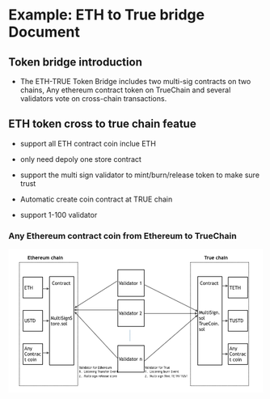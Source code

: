 # Example: ETH to True bridge Document

## Token bridge introduction

* The ETH-TRUE Token Bridge includes two multi-sig contracts on two chains, Any ethereum  contract token on TrueChain and several validators vote on cross-chain transactions.

## ETH token cross to true chain featue

* support all ETH contract coin inclue ETH

* only need depoly one store contract 

* support the multi sign validator to mint/burn/release token to make sure trust

* Automatic create coin contract at TRUE chain

* support 1-100 validator


### Any Ethereum contract coin  from Ethereum to TrueChain
![ETH to TRUE](../docs/EthCommon.png)

